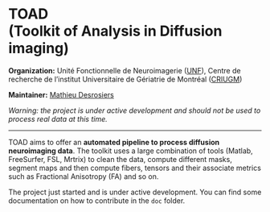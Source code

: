 # TOAD <br/> (Toolkit of Analysis in Diffusion imaging)

**Organization:** Unité Fonctionnelle de Neuroimagerie ([UNF](http://www.unf-montreal.ca)), Centre de recherche de l’institut Universitaire de Gériatrie de Montréal ([CRIUGM](http://criugm.qc.ca/))

**Maintainer:** [Mathieu Desrosiers](mailto:mathieu.desrosiers@criugm.qc.ca)  

*Warning: the project is under active development and should not be used to process real data at this time.*

---

TOAD aims to offer an **automated pipeline to process diffusion neuroimaging data**.
The toolkit uses a large combination of tools (Matlab, FreeSurfer, FSL, Mrtrix) to clean the data, compute different masks, segment maps and then compute fibers, tensors and their associate metrics such as Fractional Anisotropy (FA) and so on.

The project just started and is under active development. 
You can find some documentation on how to contribute in the `doc` folder.

